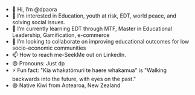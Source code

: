 - 👋 Hi, I’m @dpaora
- 👀 I’m interested in Education, youth at risk, EDT, world peace, and solving social issues.
- 🌱 I’m currently learning EDT through MTF, Master in Educational Leadership, Gamification, e-commerce
- 💞️ I’m looking to collaborate on improving educational outcomes for low socio-economic communities
- 📫 How to reach me-SeekMe out on LinkedIn.
- 😄 Pronouns: Just dp
- ⚡ Fun fact: "Kia whakatōmuri te haere whakamua" is "Walking backwards into the future, with eyes on the past." 
- 😄 Native Kiwi from Aotearoa, New Zealand
<!---
dpaora/dpaora is a ✨ special ✨ repository because its `README.md` (this file) appears on your GitHub profile.
You can click the Preview link to take a look at your changes.
--->
